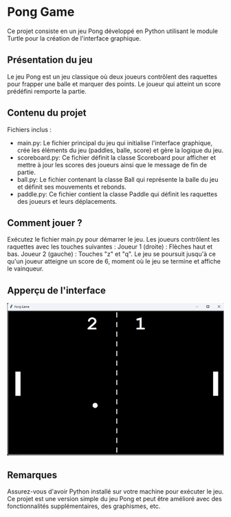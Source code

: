 <h1>Pong Game</h1>
Ce projet consiste en un jeu Pong développé en Python utilisant le module Turtle pour la création de l'interface graphique.

<h2>Présentation du jeu</h2>
Le jeu Pong est un jeu classique où deux joueurs contrôlent des raquettes pour frapper une balle et marquer des points. Le joueur qui atteint un score prédéfini remporte la partie.

<h2>Contenu du projet</h2>
Fichiers inclus :
<ul>
  <li>main.py: Le fichier principal du jeu qui initialise l'interface graphique, crée les éléments du jeu (paddles, balle, score) et gère la logique du jeu.</li>
  <li>scoreboard.py: Ce fichier définit la classe Scoreboard pour afficher et mettre à jour les scores des joueurs ainsi que le message de fin de partie.</li>
  <li>ball.py: Le fichier contenant la classe Ball qui représente la balle du jeu et définit ses mouvements et rebonds.</li>
  <li>paddle.py: Ce fichier contient la classe Paddle qui définit les raquettes des joueurs et leurs déplacements.</li>
</ul>

<h2>Comment jouer ?</h2>
Exécutez le fichier main.py pour démarrer le jeu.
Les joueurs contrôlent les raquettes avec les touches suivantes :
Joueur 1 (droite) : Flèches haut et bas.
Joueur 2 (gauche) : Touches "z" et "q".
Le jeu se poursuit jusqu'à ce qu'un joueur atteigne un score de 6, moment où le jeu se termine et affiche le vainqueur.

<h2>Apperçu de l'interface</h2>
<img src="/screenshot_ponggame.png" />

<h2>Remarques</h2>
Assurez-vous d'avoir Python installé sur votre machine pour exécuter le jeu.
Ce projet est une version simple du jeu Pong et peut être amélioré avec des fonctionnalités supplémentaires, des graphismes, etc.
